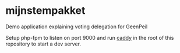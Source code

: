 # mijnstempakket
Demo application explaining voting delegation for GeenPeil


Setup php-fpm to listen on port 9000 and run [caddy](https://caddyserver.com) in the root of this repository to start a dev server.
